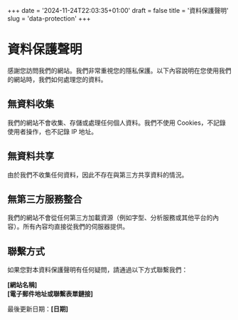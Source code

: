 +++
date = '2024-11-24T22:03:35+01:00'
draft = false
title = '資料保護聲明'
slug = 'data-protection'
+++
# 資料保護聲明

感謝您訪問我們的網站。我們非常重視您的隱私保護。以下內容說明在您使用我們的網站時，我們如何處理您的資料。

## 無資料收集

我們的網站不會收集、存儲或處理任何個人資料。我們不使用 Cookies，不記錄使用者操作，也不記錄 IP 地址。

## 無資料共享

由於我們不收集任何資料，因此不存在與第三方共享資料的情況。

## 無第三方服務整合

我們的網站不會從任何第三方加載資源（例如字型、分析服務或其他平台的內容）。所有內容均直接從我們的伺服器提供。

## 聯繫方式

如果您對本資料保護聲明有任何疑問，請通過以下方式聯繫我們：

**[網站名稱]**  
**[電子郵件地址或聯繫表單鏈接]**

最後更新日期：**[日期]**
